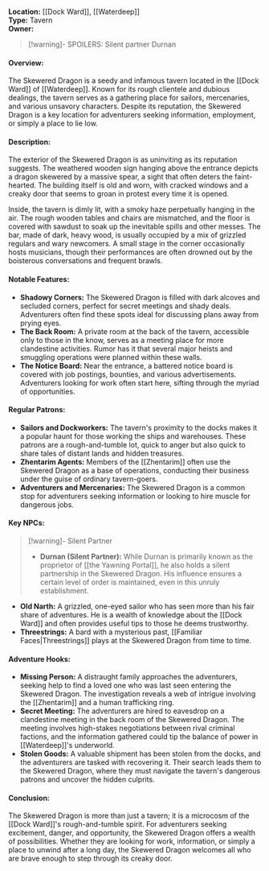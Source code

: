 **Location:** [[Dock Ward]], [[Waterdeep]]  
**Type:** Tavern  
**Owner:**  
> [!warning]- SPOILERS: Silent partner
> Durnan

#### Overview:

The Skewered Dragon is a seedy and infamous tavern located in the [[Dock Ward]] of [[Waterdeep]]. Known for its rough clientele and dubious dealings, the tavern serves as a gathering place for sailors, mercenaries, and various unsavory characters. Despite its reputation, the Skewered Dragon is a key location for adventurers seeking information, employment, or simply a place to lie low.

#### Description:

The exterior of the Skewered Dragon is as uninviting as its reputation suggests. The weathered wooden sign hanging above the entrance depicts a dragon skewered by a massive spear, a sight that often deters the faint-hearted. The building itself is old and worn, with cracked windows and a creaky door that seems to groan in protest every time it is opened.

Inside, the tavern is dimly lit, with a smoky haze perpetually hanging in the air. The rough wooden tables and chairs are mismatched, and the floor is covered with sawdust to soak up the inevitable spills and other messes. The bar, made of dark, heavy wood, is usually occupied by a mix of grizzled regulars and wary newcomers. A small stage in the corner occasionally hosts musicians, though their performances are often drowned out by the boisterous conversations and frequent brawls.

#### Notable Features:

- **Shadowy Corners:** The Skewered Dragon is filled with dark alcoves and secluded corners, perfect for secret meetings and shady deals. Adventurers often find these spots ideal for discussing plans away from prying eyes.
- **The Back Room:** A private room at the back of the tavern, accessible only to those in the know, serves as a meeting place for more clandestine activities. Rumor has it that several major heists and smuggling operations were planned within these walls.
- **The Notice Board:** Near the entrance, a battered notice board is covered with job postings, bounties, and various advertisements. Adventurers looking for work often start here, sifting through the myriad of opportunities.

#### Regular Patrons:

- **Sailors and Dockworkers:** The tavern's proximity to the docks makes it a popular haunt for those working the ships and warehouses. These patrons are a rough-and-tumble lot, quick to anger but also quick to share tales of distant lands and hidden treasures.
- **Zhentarim Agents:** Members of the [[Zhentarim]] often use the Skewered Dragon as a base of operations, conducting their business under the guise of ordinary tavern-goers.
- **Adventurers and Mercenaries:** The Skewered Dragon is a common stop for adventurers seeking information or looking to hire muscle for dangerous jobs.

#### Key NPCs:

>[!warning]- Silent Partner
> - **Durnan (Silent Partner):** While Durnan is primarily known as the proprietor of [[the Yawning Portal]], he also holds a silent partnership in the Skewered Dragon. His influence ensures a certain level of order is maintained, even in this unruly establishment.

- **Old Narth:** A grizzled, one-eyed sailor who has seen more than his fair share of adventures. He is a wealth of knowledge about the [[Dock Ward]] and often provides useful tips to those he deems trustworthy.
- **Threestrings:** A bard with a mysterious past, [[Familiar Faces|Threestrings]] plays at the Skewered Dragon from time to time.
#### Adventure Hooks:

- **Missing Person:** A distraught family approaches the adventurers, seeking help to find a loved one who was last seen entering the Skewered Dragon. The investigation reveals a web of intrigue involving the [[Zhentarim]] and a human trafficking ring.
- **Secret Meeting:** The adventurers are hired to eavesdrop on a clandestine meeting in the back room of the Skewered Dragon. The meeting involves high-stakes negotiations between rival criminal factions, and the information gathered could tip the balance of power in [[Waterdeep]]'s underworld.
- **Stolen Goods:** A valuable shipment has been stolen from the docks, and the adventurers are tasked with recovering it. Their search leads them to the Skewered Dragon, where they must navigate the tavern's dangerous patrons and uncover the hidden culprits.

#### Conclusion:

The Skewered Dragon is more than just a tavern; it is a microcosm of the [[Dock Ward]]'s rough-and-tumble spirit. For adventurers seeking excitement, danger, and opportunity, the Skewered Dragon offers a wealth of possibilities. Whether they are looking for work, information, or simply a place to unwind after a long day, the Skewered Dragon welcomes all who are brave enough to step through its creaky door.